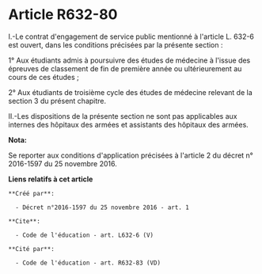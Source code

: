# Article R632-80

I.-Le contrat d'engagement de service public mentionné à l'article L. 632-6 est ouvert, dans les conditions précisées par la
présente section : 

1° Aux étudiants admis à poursuivre des études de médecine à l'issue des épreuves de classement de fin de première année ou
ultérieurement au cours de ces études ; 

2° Aux étudiants de troisième cycle des études de médecine relevant de la section 3 du présent chapitre. 

II.-Les dispositions de la présente section ne sont pas applicables aux internes des hôpitaux des armées et assistants des
hôpitaux des armées.

**Nota:**

Se reporter aux conditions d'application précisées à l'article 2 du décret n° 2016-1597 du 25 novembre 2016.

**Liens relatifs à cet article**

	**Créé par**:

	  - Décret n°2016-1597 du 25 novembre 2016 - art. 1

	**Cite**:

	  - Code de l'éducation - art. L632-6 (V)

	**Cité par**:

	  - Code de l'éducation - art. R632-83 (VD)
